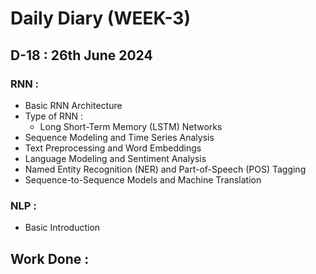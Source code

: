 # Daily Diary (WEEK-3)

## D-18 : 26th June 2024

### RNN :   
 - Basic RNN Architecture
 - Type of RNN :
     - Long Short-Term Memory (LSTM) Networks
 - Sequence Modeling and Time Series Analysis
 - Text Preprocessing and Word Embeddings
 - Language Modeling and Sentiment Analysis
 - Named Entity Recognition (NER) and Part-of-Speech (POS) Tagging
 - Sequence-to-Sequence Models and Machine Translation
 ### NLP :
   - Basic Introduction
 ## Work Done : 

